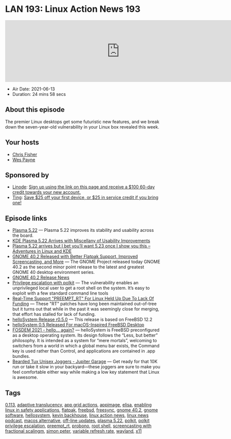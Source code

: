 # LAN 193: Linux Action News 193

<iframe src="https://player.fireside.fm/v2/DAcK9LdX+6V2LFZLX?theme=dark" width="740" height="200" frameborder="0" scrolling="no"></iframe>

* Air Date: 2021-06-13
* Duration: 24 mins 58 secs

## About this episode

The premier Linux desktops get some futuristic new features, and we break down the seven-year-old vulnerability in your Linux box revealed this week.

## Your hosts
* [Chris Fisher](https://linuxactionnews.com/hosts/chris)
* [Wes Payne](https://linuxactionnews.com/hosts/wes)

## Sponsored by

  * [Linode](http://linode.com/lan): [Sign up using the link on this page and receive a $100 60-day credit towards your new account. ](http://linode.com/lan)
  * [Ting](https://linux.ting.com): [Save $25 off your first device, or $25 in service credit if you bring one!](https://linux.ting.com)



## Episode links

  * [Plasma 5.22](https://kde.org/announcements/plasma/5/5.22.0/ "Plasma 5.22") — Plasma 5.22 improves its stability and usability across the board.
  * [KDE Plasma 5.22 Arrives with Miscellany of Usability Improvements](https://www.omgubuntu.co.uk/2021/06/kde-plasma-5-22-new-features "KDE Plasma 5.22 Arrives with Miscellany of Usability Improvements")
  * [Plasma 5.22 arrives but I bet you’ll want 5.23 once I show you this – Adventures in Linux and KDE](https://pointieststick.com/2021/06/11/this-week-in-kde-plasma-5-22-arrives-but-i-bet-youll-want-5-23-once-i-show-you-this/ "Plasma 5.22 arrives but I bet you’ll want 5.23 once I show you this – Adventures in Linux and KDE")
  * [GNOME 40.2 Released with Better Flatpak Support, Improved Screencasting, and More](https://9to5linux.com/gnome-40-2-released-with-better-flatpak-support-improved-screencasting-and-more "GNOME 40.2 Released with Better Flatpak Support, Improved Screencasting, and More") — The GNOME Project released today GNOME 40.2 as the second minor point release to the latest and greatest GNOME 40 desktop environment series.
  * [GNOME 40.2 Release News](https://ftp-osl.osuosl.org/pub/gnome/core/40/40.2/NEWS "GNOME 40.2 Release News")
  * [Privilege escalation with polkit](https://github.blog/2021-06-10-privilege-escalation-polkit-root-on-linux-with-bug/ "Privilege escalation with polkit") — The vulnerability enables an unprivileged local user to get a root shell on the system. It’s easy to exploit with a few standard command line tools
  * [Real-Time Support "PREEMPT_RT" For Linux Held Up Due To Lack Of Funding](https://www.phoronix.com/scan.php?page=news_item&px=PREEMPT_RT-Lack-Of-Funds "Real-Time Support ") — These "RT" patches have long been maintained out-of-tree but it turns out that while in the past it was seemingly close for merging, that effort has stalled for lack of funding.
  * [helloSystem Release r0.5.0](https://github.com/helloSystem/ISO/releases/tag/r0.5.0 "helloSystem Release r0.5.0") — This release is based on FreeBSD 12.2
  * [helloSystem 0.5 Released For macOS-Inspired FreeBSD Desktop](https://www.phoronix.com/scan.php?page=news_item&px=helloSystem-0.5 "helloSystem 0.5 Released For macOS-Inspired FreeBSD Desktop")
  * [FOSDEM 2021 - hello... again?](https://fosdem.org/2021/schedule/event/hello_bsd/ "FOSDEM 2021 - hello... again?") — helloSystem is FreeBSD preconfigured as a desktop operating system. Its design follows the “Less, but better” philosophy. It is intended as a system for “mere mortals”, welcoming to switchers from a world in which a global menu bar exists, the Command key is used rather than Control, and applications are contained in .app bundles.
  * [Bearded Tux Unisex Joggers - Jupiter Garage](https://www.jupitergarage.com/product/bearded-tux-unisex-joggers "Bearded Tux Unisex Joggers - Jupiter Garage") — Get ready for that 10K run or take it slow in your backyard—these joggers are sure to make you feel comfortable either way while making a low key statement that Linux is awesome.



## Tags

[0.113](https://linuxactionnews.com/tags/0.113), [adaptive translucency](https://linuxactionnews.com/tags/adaptive%20translucency), [app grid actions](https://linuxactionnews.com/tags/app%20grid%20actions), [appimage](https://linuxactionnews.com/tags/appimage), [elisa](https://linuxactionnews.com/tags/elisa), [enabling linux in safety applications](https://linuxactionnews.com/tags/enabling%20linux%20in%20safety%20applications), [flatpak](https://linuxactionnews.com/tags/flatpak), [freebsd](https://linuxactionnews.com/tags/freebsd), [freesync](https://linuxactionnews.com/tags/freesync), [gnome 40.2](https://linuxactionnews.com/tags/gnome%2040.2), [gnome software](https://linuxactionnews.com/tags/gnome%20software), [hellosystem](https://linuxactionnews.com/tags/hellosystem), [kevin backhouse](https://linuxactionnews.com/tags/kevin%20backhouse), [linux action news](https://linuxactionnews.com/tags/linux%20action%20news), [linux news podcast](https://linuxactionnews.com/tags/linux%20news%20podcast), [macos alternative](https://linuxactionnews.com/tags/macos%20alternative), [off-line updates](https://linuxactionnews.com/tags/off-line%20updates), [plasma 5.22](https://linuxactionnews.com/tags/plasma%205.22), [polkit](https://linuxactionnews.com/tags/polkit), [polkit privilege escalation](https://linuxactionnews.com/tags/polkit%20privilege%20escalation), [preempt_rt](https://linuxactionnews.com/tags/preempt_rt), [probono](https://linuxactionnews.com/tags/probono), [root shell](https://linuxactionnews.com/tags/root%20shell), [screencasting with fractional scalingm](https://linuxactionnews.com/tags/screencasting%20with%20fractional%20scalingm), [simon peter](https://linuxactionnews.com/tags/simon%20peter), [variable refresh rate](https://linuxactionnews.com/tags/variable%20refresh%20rate), [wayland](https://linuxactionnews.com/tags/wayland), [x11](https://linuxactionnews.com/tags/x11)